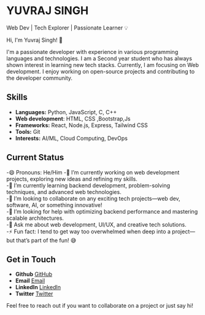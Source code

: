 # YUVRAJ SINGH

Web Dev | Tech Explorer | Passionate Learner 💡

Hi, I'm Yuvraj Singh! 👋

I'm a passionate developer with experience in various programming languages and technologies. I am a Second year student who has always shown interest in learning new tech stacks. Currently, I am focusing on Web development. I enjoy working on open-source projects and contributing to the developer community.

## Skills

- **Languages:** Python, JavaScript, C, C++
- **Web development**: HTML, CSS ,Bootstrap,Js 
- **Frameworks:** React, Node.js, Express, Tailwind CSS
- **Tools:** Git
- **Interests:** AI/ML, Cloud Computing, DevOps

## Current Status

-😄 Pronouns: He/Him
-🔭 I’m currently working on web development projects, exploring new ideas and refining my skills. <br>
-🌱 I’m currently learning backend development, problem-solving techniques, and advanced web technologies.<br>
-👯 I’m looking to collaborate on any exciting tech projects—web dev, software, AI, or something innovative! <br>
-🤔 I’m looking for help with optimizing backend performance and mastering scalable architectures.<br>
-💬 Ask me about web development, UI/UX, and creative tech solutions. <br>
-⚡ Fun fact: I tend to get way too overwhelmed when deep into a project—but that’s part of the fun! 😅 <br>

## Get in Touch

- **Github** [GitHub](https://github.com/YUVRAJRANA10)
- **Email**  [Email](mailto:yuvraj.r0810@gmail.com)
- **LinkedIn** [LinkedIn](https://www.linkedin.com/in/yuvraj-singh-3aabb2317/)
- **Twitter** [Twitter](https://x.com/YuvrajS0810)

Feel free to reach out if you want to collaborate on a project or just say hi!
